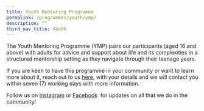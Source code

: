 ```yaml
---
title: Youth Mentoring Programme
permalink: /programmes/youth/ymp/
description: ""
third_nav_title: Youth
---
```

The Youth Mentoring Programme (YMP) pairs our participants (aged 16 and above) with adults for advice and support about life and its complexities in a structured mentorship setting as they navigate through their teenage years. 


If you are keen to have this programme in your community or want to learn more about it, reach out to us&nbsp;[here](mailto:sportcares@sport.gov.sg), with your details and we will contact you within seven (7) working days with more information.

Follow us on&nbsp;[Instagram](https://safe.menlosecurity.com/https://www.instagram.com/sportcares/)&nbsp;or&nbsp;[Facebook](https://safe.menlosecurity.com/https://www.facebook.com/SportCaresSG)&nbsp; for updates on all that we do in the community!